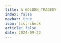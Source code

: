 ```yaml
---
title: A GOLDEN TRAGEDY
index: false
navbar: true
icon: list-check
article: false
date: 2024-09-22
---
```

